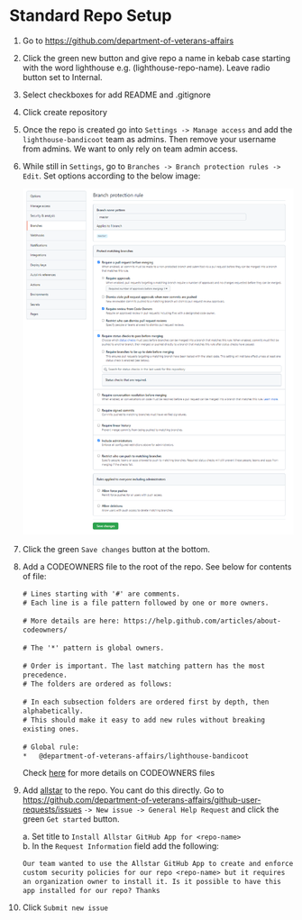 # Standard Repo Setup

1. Go to https://github.com/department-of-veterans-affairs
2. Click the green new button and give repo a name in kebab case starting with the word lighthouse e.g. (lighthouse-repo-name). Leave radio button set to Internal. 
3. Select checkboxes for add README and .gitignore
4. Click create repository
5. Once the repo is created go into `Settings -> Manage access` and add the `lighthouse-bandicoot` team as admins. Then remove your username from admins. We want to only rely on team admin access.
6. While still in `Settings`, go to `Branches -> Branch protection rules -> Edit`. Set options according to the below image:

    ![](./images/branch_protection.png)

7. Click the green `Save changes` button at the bottom.
8. Add a CODEOWNERS file to the root of the repo. See below for contents of file:
    ```
    # Lines starting with '#' are comments.
    # Each line is a file pattern followed by one or more owners.

    # More details are here: https://help.github.com/articles/about-codeowners/

    # The '*' pattern is global owners.

    # Order is important. The last matching pattern has the most precedence.
    # The folders are ordered as follows:

    # In each subsection folders are ordered first by depth, then alphabetically.
    # This should make it easy to add new rules without breaking existing ones.

    # Global rule:
    *   @department-of-veterans-affairs/lighthouse-bandicoot
    ```
    Check [here](https://help.github.com/articles/about-codeowners/) for more details on CODEOWNERS files

9. Add [allstar](./allstar.md) to the repo. You cant do this directly. Go to https://github.com/department-of-veterans-affairs/github-user-requests/issues `-> New issue -> General Help Request` and click the green `Get started` button.

    a. Set title to `Install Allstar GitHub App for <repo-name>`  
    b. In the `Request Information` field add the following:
    ```
    Our team wanted to use the Allstar GitHub App to create and enforce custom security policies for our repo <repo-name> but it requires an organization owner to install it. Is it possible to have this app installed for our repo? Thanks
    ```
11. Click `Submit new issue`